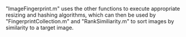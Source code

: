 "ImageFingerprint.m" uses the other functions to execute appropriate resizing and hashing algorithms, which can then be used by "FingerprintCollection.m" and "RankSimiliarity.m" to sort images by similarity to a target image.
